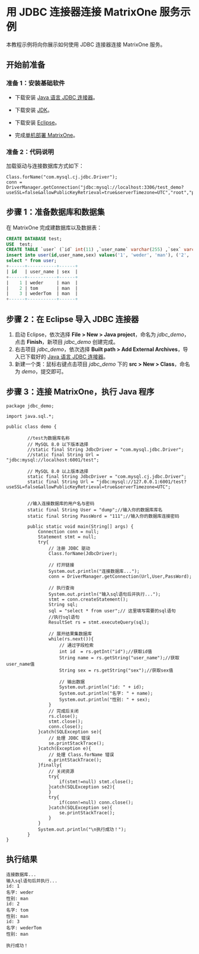 # **用 JDBC 连接器连接 MatrixOne 服务示例**

本教程示例将向你展示如何使用 JDBC 连接器连接 MatrixOne 服务。

## **开始前准备**

### 准备 1：安装基础软件

- 下载安装 [Java 语言 JDBC 连接器](https://dev.mysql.com/downloads/connector/j/)。

- 下载安装 [JDK](https://www.oracle.com/java/technologies/javase-downloads.html)。

- 下载安装 [Eclipse](http://www.eclipse.org/home/index.php)。

- 完成[单机部署 MatrixOne](../Get-Started/install-standalone-matrixone.md)。

### 准备 2：代码说明

加载驱动与连接数据库方式如下：

```
Class.forName("com.mysql.cj.jdbc.Driver");
conn = DriverManager.getConnection("jdbc:mysql://localhost:3306/test_demo?useSSL=false&allowPublicKeyRetrieval=true&serverTimezone=UTC","root","password");
```

## **步骤 1：准备数据库和数据集**

在 MatrixOne 完成建数据库以及数据表：

```sql
CREATE DATABASE test;
USE  test;
CREATE TABLE `user` (`id` int(11) ,`user_name` varchar(255) ,`sex` varchar(255));
insert into user(id,user_name,sex) values('1', 'weder', 'man'), ('2', 'tom', 'man'), ('3', 'wederTom', 'man');
select * from user;
+------+-----------+------+
| id   | user_name | sex  |
+------+-----------+------+
|    1 | weder     | man  |
|    2 | tom       | man  |
|    3 | wederTom  | man  |
+------+-----------+------+            
```

## **步骤 2：在 Eclipse 导入 JDBC 连接器**

1. 启动 Eclipse，依次选择 **File > New > Java project**，命名为 *jdbc_demo*，点击 **Finish**，新项目 *jdbc_demo* 创建完成。
2. 右击项目 *jdbc_demo*，依次选择 **Built path > Add External Archives**，导入已下载好的 [Java 语言 JDBC 连接器](https://dev.mysql.com/downloads/connector/j/)。
3. 新建一个类：鼠标右键点击项目 *jdbc_demo* 下的 **src > New > Class**，命名为 *demo*，提交即可。

## **步骤 3：连接 MatrixOne，执行 Java 程序**

```
package jdbc_demo;

import java.sql.*;

public class demo {

	    //test为数据库名称
	    // MySQL 8.0 以下版本选择
	    //static final String JdbcDriver = "com.mysql.jdbc.Driver";  
	    //static final String Url = "jdbc:mysql://localhost:6001/test";

	    // MySQL 8.0 以上版本选择
	    static final String JdbcDriver = "com.mysql.cj.jdbc.Driver";  
	    static final String Url = "jdbc:mysql://127.0.0.1:6001/test?useSSL=false&allowPublicKeyRetrieval=true&serverTimezone=UTC";


	    //输入连接数据库的用户名与密码
	    static final String User = "dump";//输入你的数据库库名
	    static final String PassWord = "111";//输入你的数据库连接密码

	    public static void main(String[] args) {
	        Connection conn = null;
	        Statement stmt = null;
	        try{
	            // 注册 JDBC 驱动
	            Class.forName(JdbcDriver);

	            // 打开链接
	            System.out.println("连接数据库...");
	            conn = DriverManager.getConnection(Url,User,PassWord);

	            // 执行查询
	            System.out.println("输入sql语句后并执行...");
	            stmt = conn.createStatement();
	            String sql;
	            sql = "select * from user";// 这里填写需要的sql语句
	            //执行sql语句
	            ResultSet rs = stmt.executeQuery(sql);

	            // 展开结果集数据库
	            while(rs.next()){
	                // 通过字段检索
	                int id  = rs.getInt("id");//获取id值
	                String name = rs.getString("user_name");//获取user_name值
	                String sex = rs.getString("sex");//获取sex值

	                // 输出数据
	                System.out.println("id: " + id);
	                System.out.println("名字: " + name);
	                System.out.println("性别: " + sex);
	            }
	            // 完成后关闭
	            rs.close();
	            stmt.close();
	            conn.close();
	        }catch(SQLException se){
	            // 处理 JDBC 错误
	            se.printStackTrace();
	        }catch(Exception e){
	            // 处理 Class.forName 错误
	            e.printStackTrace();
	        }finally{
	            // 关闭资源
	            try{
	                if(stmt!=null) stmt.close();
	            }catch(SQLException se2){
	            }
	            try{
	                if(conn!=null) conn.close();
	            }catch(SQLException se){
	                se.printStackTrace();
	            }
	        }
	        System.out.println("\n执行成功！");
	    }
}
```

## 执行结果

```
连接数据库...
输入sql语句后并执行...
id: 1
名字: weder
性别: man
id: 2
名字: tom
性别: man
id: 3
名字: wederTom
性别: man

执行成功！
```
